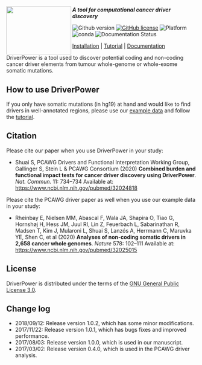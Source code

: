 # <img align="left" width="172" height="127" src="https://raw.githubusercontent.com/smshuai/DriverPower/v1.0/docs/source/pics/logo.png">
***A tool for computational cancer driver discovery***

![Github version](https://img.shields.io/badge/version-1.0.2-yellow.svg)
[![GitHub license](https://img.shields.io/badge/license-AGPL-blue.svg)](./LICENSE)
![Platform](https://anaconda.org/smshuai/driverpower/badges/platforms.svg)
![conda](https://anaconda.org/smshuai/driverpower/badges/installer/conda.svg
)
![Documentation Status](https://readthedocs.org/projects/driverpower/badge/?version=latest)

[Installation](https://driverpower.readthedocs.org/en/latest/install.html) |
[Tutorial](https://driverpower.readthedocs.org/en/latest/tutorial.html) |
[Documentation](https://driverpower.readthedocs.org)

DriverPower is a tool used to discover potential coding and non-coding cancer driver elements from tumour whole-genome or whole-exome somatic mutations.

## How to use DriverPower
If you only have somatic mutations (in hg19) at hand and
would like to find drivers in well-annotated regions, please use our [example data](https://figshare.com/projects/DriverPower_Dataset/36065)
and follow the [tutorial](https://driverpower.readthedocs.org/en/latest/tutorial.html).

## Citation
Please cite our paper when you use DriverPower in your study:

- Shuai S, PCAWG Drivers and Functional Interpretation Working Group, Gallinger S, Stein L & PCAWG Consortium (2020) **Combined burden and functional impact tests for cancer driver discovery using DriverPower**. *Nat. Commun.* 11: 734–734 Available at: https://www.ncbi.nlm.nih.gov/pubmed/32024818

Please cite the PCAWG driver paper as well when you use our example data in your study:

- Rheinbay E, Nielsen MM, Abascal F, Wala JA, Shapira O, Tiao G, Hornshøj H, Hess JM, Juul RI, Lin Z, Feuerbach L, Sabarinathan R, Madsen T, Kim J, Mularoni L, Shuai S, Lanzós A, Herrmann C, Maruvka YE, Shen C, et al (2020) **Analyses of non-coding somatic drivers in 2,658 cancer whole genomes**. *Nature* 578: 102–111 Available at: https://www.ncbi.nlm.nih.gov/pubmed/32025015

## License
DriverPower is distributed under the terms of the [GNU General Public License 3.0](https://www.gnu.org/licenses/gpl-3.0.txt).

## Change log
- 2018/09/12: Release version 1.0.2, which has some minor modifications.
- 2017/11/22: Release version 1.0.1, which has bugs fixes and improved performance.
- 2017/08/03: Release version 1.0.0, which is used in our manuscript.
- 2017/03/02: Release version 0.4.0, which is used in the PCAWG driver analysis.
